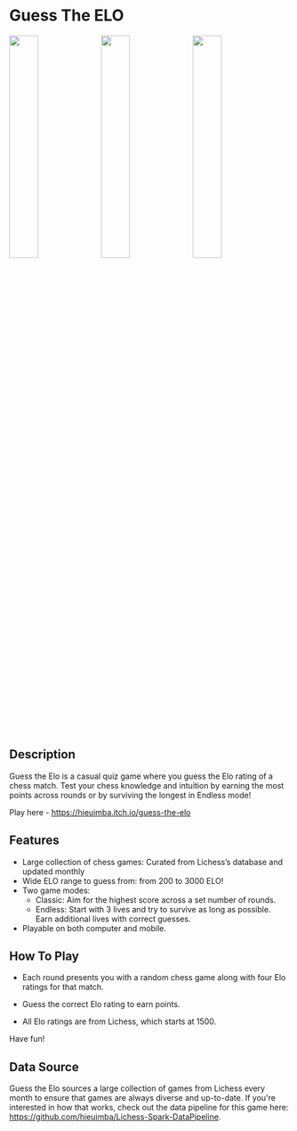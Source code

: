 # Guess The ELO

<p float="left">
  <img src="https://github.com/user-attachments/assets/1ebf474a-65d4-455a-bf56-f831978bd95b" width="32%" /> 
  <img src="https://github.com/user-attachments/assets/22439375-7ff7-4d54-9587-2025f117a835" width="32%" /> 
  <img src="https://github.com/user-attachments/assets/aaa6f225-e1e7-4b4c-b136-f47646edc3ad" width="32%" />
</p>

## Description

Guess the Elo is a casual quiz game where you guess the Elo rating of a chess match. Test your chess knowledge and intuition by earning the most points across rounds or by surviving the longest in Endless mode!

Play here - https://hieuimba.itch.io/guess-the-elo

## Features

- Large collection of chess games: Curated from Lichess’s database and updated monthly
- Wide ELO range to guess from: from 200 to 3000 ELO!
- Two game modes:
  - Classic: Aim for the highest score across a set number of rounds.
  - Endless: Start with 3 lives and try to survive as long as possible. Earn additional lives with correct guesses.
- Playable on both computer and mobile.

## How To Play

- Each round presents you with a random chess game along with four Elo ratings for that match.

- Guess the correct Elo rating to earn points.

- All Elo ratings are from Lichess, which starts at 1500.

Have fun!

## Data Source

Guess the Elo sources a large collection of games from Lichess every month to ensure that games are always diverse and up-to-date. If you're interested in how that works, check out the data pipeline for this game here: https://github.com/hieuimba/Lichess-Spark-DataPipeline.
